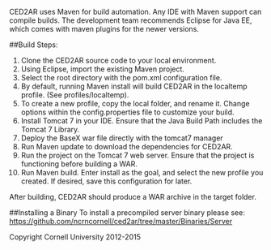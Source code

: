 CED2AR uses Maven for build automation. Any IDE with Maven support can compile builds. The development team recommends Eclipse for Java EE, which comes with maven plugins for the newer versions.

##Build Steps:

1. Clone the CED2AR source code to your local environment. 
2. Using Eclipse, import the existing Maven project. 
3. Select the root directory with the pom.xml configuration file.
4. By default, running Maven install will build CED2AR in the localtemp profile. (See profiles/localtemp). 
5. To create a new profile, copy the local folder, and rename it. Change options within the config.properties file to customize your build.
6. Install Tomcat 7 in your IDE. Ensure that the Java Build Path includes the Tomcat 7 Library. 
7. Deploy the BaseX war file directly with the tomcat7 manager 
8. Run Maven update to download the dependencies for CED2AR.
9. Run the project on the Tomcat 7 web server. Ensure that the project is functioning before building a WAR. 
10. Run Maven build. Enter install as the goal, and select the new profile you created. If desired, save this configuration for later.

After building, CED2AR should produce a WAR archive in the target folder.

##Installing a Binary
To install a precompiled server binary please see:
https://github.com/ncrncornell/ced2ar/tree/master/Binaries/Server


Copyright Cornell University 2012-2015
